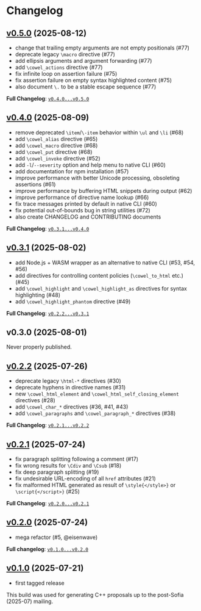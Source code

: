 # Changelog

## **[v0.5.0]** (2025-08-12)

- change that trailing empty arguments are not empty positionals (#77)
- deprecate legacy `\macro` directive (#77)
- add ellipsis arguments and argument forwarding (#77)
- add `\cowel_actions` directive (#77)
- fix infinite loop on assertion failure (#75)
- fix assertion failure on empty syntax highlighted content (#75)
- also document `\.` to be a stable escape sequence (#77)

**Full Changelog**:
[`v0.4.0...v0.5.0`](https://github.com/eisenwave/cowel/compare/v0.4.0...v0.5.0)

## **[v0.4.0]** (2025-08-09)

- remove deprecated `\item`/`\-item` behavior within `\ul` and `\li` (#68)
- add `\cowel_alias` directive (#65)
- add `\cowel_macro` directive (#68)
- add `\cowel_put` directive (#68)
- add `\cowel_invoke` directive (#52)
- add `-l`/`--severity` option and help menu to native CLI (#60)
- add documentation for npm installation (#57)
- improve performance with better Unicode processing, obsoleting assertions (#61)
- improve performance by buffering HTML snippets during output (#62)
- improve performance of directive name lookup (#66)
- fix trace messages printed by default in native CLI (#60)
- fix potential out-of-bounds bug in string utilities (#72)
- also create CHANGELOG and CONTRIBUTING documents

**Full Changelog**:
[`v0.3.1...v0.4.0`](https://github.com/eisenwave/cowel/compare/v0.3.1...v0.4.0)

## **[v0.3.1]** (2025-08-02)

- add Node.js + WASM wrapper as an alternative to native CLI (#53, #54, #56)
- add directives for controlling content policies (`\cowel_to_html` etc.)  (#45)
- add `\cowel_highlight` and `\cowel_highlight_as` directives for syntax highlighting (#48)
- add `\cowel_highlight_phantom` directive (#49)

**Full Changelog**:
[`v0.2.2...v0.3.1`](https://github.com/eisenwave/cowel/compare/v0.2.2...v0.3.1)

## v0.3.0 (2025-08-01)

Never properly published.

## **[v0.2.2]** (2025-07-26)

- deprecate legacy `\html-*` directives (#30)
- deprecate hyphens in directive names (#31)
- new `\cowel_html_element` and `\cowel_html_self_closing_element` directives (#28)
- add `\cowel_char_*` directives (#36, #41, #43)
- add `\cowel_paragraphs` and `\cowel_paragraph_*` directives (#38)

**Full Changelog**:
[`v0.2.1...v0.2.2`](https://github.com/eisenwave/cowel/compare/v0.2.1...v0.2.2)

## **[v0.2.1]** (2025-07-24)

- fix paragraph splitting following a comment (#17)
- fix wrong results for `\Cdiv` and `\Csub` (#18)
- fix deep paragraph splitting (#19)
- fix undesirable URL-encoding of all `href` attributes (#21)
- fix malformed HTML generated as result of `\style{</style>}` or `\script{</script>}` (#25)

**Full Changelog**:
[`v0.2.0...v0.2.1`](https://github.com/eisenwave/cowel/compare/v0.2.0...v0.2.1)

## **[v0.2.0]** (2025-07-24)

- mega refactor (#5, @eisenwave)

**Full changelog**:
[`v0.1.0...v0.2.0`](https://github.com/eisenwave/cowel/compare/v0.1.0...v0.2.0)

## **[v0.1.0]** (2025-07-21)

- first tagged release

This build was used for generating C++ proposals
up to the post-Sofia (2025-07) mailing.

[v0.5.0]: https://github.com/eisenwave/cowel/releases/tag/v0.5.0
[v0.4.0]: https://github.com/eisenwave/cowel/releases/tag/v0.4.0
[v0.3.1]: https://github.com/eisenwave/cowel/releases/tag/v0.3.1
[v0.2.2]: https://github.com/eisenwave/cowel/releases/tag/v0.2.2
[v0.2.1]: https://github.com/eisenwave/cowel/releases/tag/v0.2.1
[v0.2.0]: https://github.com/eisenwave/cowel/releases/tag/v0.2.0
[v0.1.0]: https://github.com/eisenwave/cowel/releases/tag/v0.1.0
